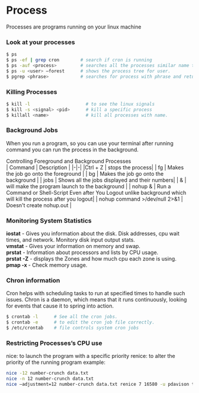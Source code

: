 # Process

Processes are programs running on your linux machine

### Look at your processes
```bash
$ ps 
$ ps -ef | grep cron        # search if cron is running 
$ ps -auf <process>         # searches all the processes similar name to cron
$ ps -u <user> —forest      # shows the process tree for user.
$ pgrep <phrase>            # searches for process with phrase and returns ID
```

### Killing Processes
```bash
$ kill -l                     # to see the linux signals
$ kill -s <signal> <pid>      # kill a specific process
$ killall <name>              # kill all processes with name.
```

### Background Jobs
When you run a program, so you can use your terminal after running command you can run the process in the background. 

Controlling Foreground and Background Processes  
| Command | Description |
|-|-|
|Ctrl + Z  | stops the process|
| fg <job id> | Makes the job go onto the foreground |
| bg <job id> | Makes the job go onto the background |
| jobs | Shows all the jobs displayed and their numbers|
| <program starting command> & | will make the program launch to the background |
| nohup <command> & | Run a Command or Shell-Script Even after You Logout unlike background which will kill the process after you logout|
| nohup command >/dev/null 2>&1 | Doesn't create nohup.out |


### Monitoring System Statistics
__iostat__ - Gives you information about the disk. Disk addresses, cpu wait times, and network. Monitory disk input output stats.  
__vmstat__ - Gives your information on memory and swap.  
__prstat__ - Information about processors and lists by CPU usage.  
__prstat -Z__ - displays the Zones and how much cpu each zone is using.  
__pmap -x <process id>__ - Check memory usage.  

### Chron information
Cron helps with scheduling tasks to run at specified times to handle such issues.
Chron is a daemon, which means that it runs continuously, looking for events that cause it to spring into action.
```bash
$ crontab -l      # See all the cron jobs.
$ crontab -e      # to edit the cron job file correctly.
$ /etc/crontab    # file controls system cron jobs
```

### Restricting Processes’s CPU use
nice: to launch the program with a specific priority renice: to alter the priority of the running program example:
```bash
nice -12 number-crunch data.txt
nice -n 12 number-crunch data.txt
nice —adjustment=12 number-crunch data.txt renice 7 16580 -u pdavison tbaker
```
